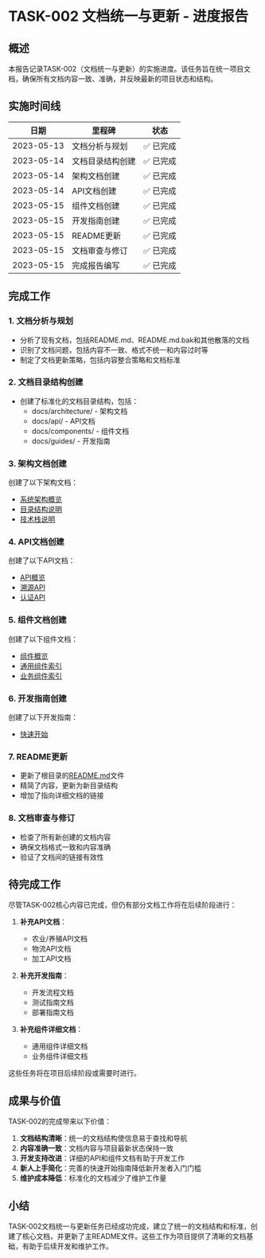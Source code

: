 # TASK-002 文档统一与更新 - 进度报告

<!-- updated for: 项目重构阶段一 - 文档统一与更新 -->

## 概述

本报告记录TASK-002（文档统一与更新）的实施进度。该任务旨在统一项目文档，确保所有文档内容一致、准确，并反映最新的项目状态和结构。

## 实施时间线

| 日期 | 里程碑 | 状态 |
|------|--------|------|
| 2023-05-13 | 文档分析与规划 | ✅ 已完成 |
| 2023-05-14 | 文档目录结构创建 | ✅ 已完成 |
| 2023-05-14 | 架构文档创建 | ✅ 已完成 |
| 2023-05-14 | API文档创建 | ✅ 已完成 |
| 2023-05-15 | 组件文档创建 | ✅ 已完成 |
| 2023-05-15 | 开发指南创建 | ✅ 已完成 |
| 2023-05-15 | README更新 | ✅ 已完成 |
| 2023-05-15 | 文档审查与修订 | ✅ 已完成 |
| 2023-05-15 | 完成报告编写 | ✅ 已完成 |

## 完成工作

### 1. 文档分析与规划

- 分析了现有文档，包括README.md、README.md.bak和其他散落的文档
- 识别了文档问题，包括内容不一致、格式不统一和内容过时等
- 制定了文档更新策略，包括内容整合策略和文档标准

### 2. 文档目录结构创建

- 创建了标准化的文档目录结构，包括：
  - docs/architecture/ - 架构文档
  - docs/api/ - API文档
  - docs/components/ - 组件文档
  - docs/guides/ - 开发指南

### 3. 架构文档创建

创建了以下架构文档：
- [系统架构概览](../../../docs/architecture/overview.md)
- [目录结构说明](../../../docs/architecture/directory.md)
- [技术栈说明](../../../docs/architecture/technologies.md)

### 4. API文档创建

创建了以下API文档：
- [API概览](../../../docs/api/overview.md)
- [溯源API](../../../docs/api/trace.md)
- [认证API](../../../docs/api/authentication.md)

### 5. 组件文档创建

创建了以下组件文档：
- [组件概览](../../../docs/components/overview.md)
- [通用组件索引](../../../docs/components/common/index.md)
- [业务组件索引](../../../docs/components/modules/index.md)

### 6. 开发指南创建

创建了以下开发指南：
- [快速开始](../../../docs/guides/getting-started.md)

### 7. README更新

- 更新了根目录的[README.md](../../../README.md)文件
- 精简了内容，更新为新目录结构
- 增加了指向详细文档的链接

### 8. 文档审查与修订

- 检查了所有新创建的文档内容
- 确保文档格式一致和内容准确
- 验证了文档间的链接有效性

## 待完成工作

尽管TASK-002核心内容已完成，但仍有部分文档工作将在后续阶段进行：

1. **补充API文档**：
   - 农业/养殖API文档
   - 物流API文档
   - 加工API文档

2. **补充开发指南**：
   - 开发流程文档
   - 测试指南文档
   - 部署指南文档

3. **补充组件详细文档**：
   - 通用组件详细文档
   - 业务组件详细文档

这些任务将在项目后续阶段或需要时进行。

## 成果与价值

TASK-002的完成带来以下价值：

1. **文档结构清晰**：统一的文档结构使信息易于查找和导航
2. **内容准确一致**：文档内容与项目最新状态保持一致
3. **开发支持改进**：详细的API和组件文档有助于开发工作
4. **新人上手简化**：完善的快速开始指南降低新开发者入门门槛
5. **维护成本降低**：标准化的文档减少了维护工作量

## 小结

TASK-002文档统一与更新任务已经成功完成，建立了统一的文档结构和标准，创建了核心文档，并更新了主README文件。这些工作为项目提供了清晰的文档基础，有助于后续开发和维护工作。 